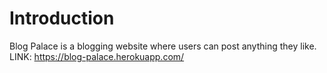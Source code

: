 # Introduction

Blog Palace is a blogging website where users can post anything they like.
LINK: https://blog-palace.herokuapp.com/
